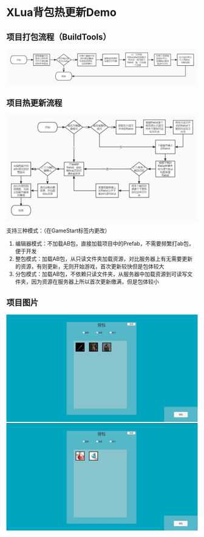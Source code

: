 # XLua背包热更新Demo

## 项目打包流程（BuildTools）

![打包流程](img/打包流程.jpg)

## 项目热更新流程

![热更新流程](img/热更新流程.jpg)

支持三种模式：（在GameStart标签内更改）

1. 编辑器模式：不加载AB包，直接加载项目中的Prefab，不需要频繁打ab包，便于开发
2. 整包模式：加载AB包，从只读文件夹加载资源，对比服务器上有无需要更新的资源，有则更新，无则开始游戏，首次更新较快但是包体较大
3. 分包模式：加载AB包，不依赖只读文件夹，从服务器中加载资源到可读写文件夹，因为资源在服务器上所以首次更新缴满，但是包体较小

## 项目图片

<img src="img/Xlua背包.png" alt="Xlua背包1" style="zoom:67%;" /> 

<img src="img/Xlua背包2.png" alt="Xlua背包2" style="zoom:67%;" /> 
